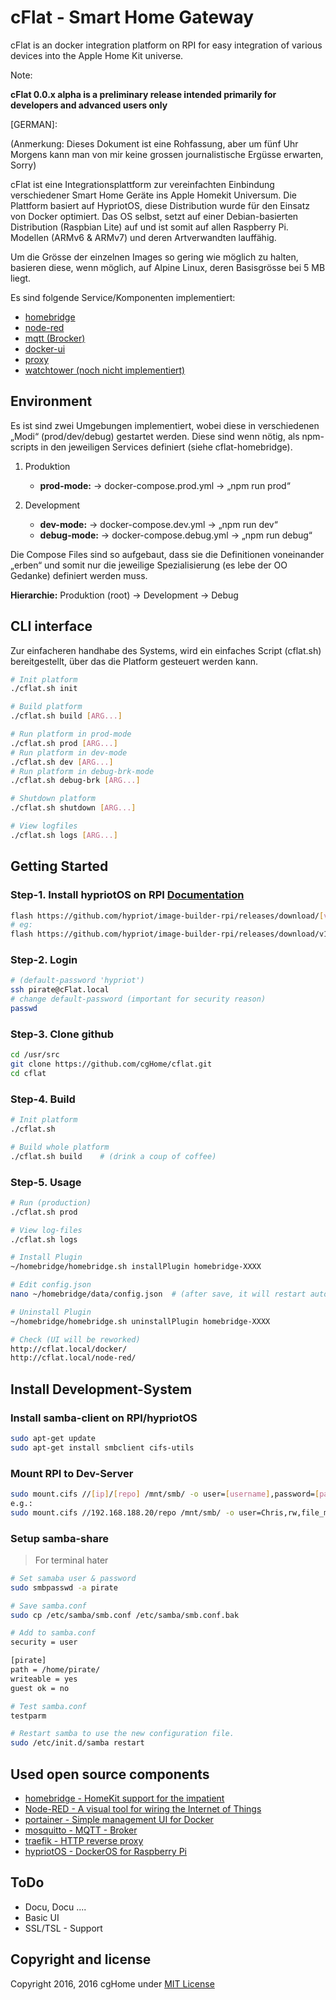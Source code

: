 # cFlat - Smart Home Gateway

cFlat is an docker integration platform on RPI for easy integration of various devices into the Apple Home Kit universe.

Note:

**cFlat 0.0.x alpha is a preliminary release intended primarily for developers and advanced users only**

[GERMAN]:

(Anmerkung: Dieses Dokument ist eine Rohfassung,  aber um fünf Uhr Morgens kann man von mir keine grossen journalistische Ergüsse erwarten, Sorry)

cFlat ist eine Integrationsplattform zur vereinfachten Einbindung verschiedener Smart Home Geräte ins Apple Homekit Universum.
Die Plattform basiert auf  HypriotOS, diese Distribution wurde für den Einsatz von Docker optimiert. Das OS selbst, setzt auf einer Debian-basierten Distribution (Raspbian Lite) auf und ist somit auf allen Raspberry Pi. Modellen  (ARMv6 & ARMv7) und deren Artverwandten lauffähig.

Um die Grösse der einzelnen Images so gering wie möglich zu halten, basieren diese, wenn möglich, auf Alpine Linux, deren Basisgrösse bei 5 MB liegt.

Es sind folgende Service/Komponenten implementiert:

- [homebridge](homebridge/README.md)
- [node-red](node-red/README.md)
- [mqtt (Brocker)](mqtt/README.md)
- [docker-ui](docker-ui/README.md)
- [proxy](proxy/README.md)
- [watchtower (noch nicht implementiert)](watchtower/README.md)

## Environment

Es ist sind zwei Umgebungen implementiert, wobei diese in verschiedenen „Modi“ (prod/dev/debug) gestartet werden. Diese sind wenn nötig, als npm-scripts in den jeweiligen Services definiert (siehe cflat-homebridge).

1. Produktion

   - **prod-mode:**  → docker-compose.prod.yml → „npm run prod“

1. Development

   - **dev-mode:**   → docker-compose.dev.yml → „npm run dev“
   - **debug-mode:** → docker-compose.debug.yml → „npm run debug“

Die Compose Files sind so aufgebaut, dass sie die Definitionen voneinander „erben“ und somit nur die jeweilige Spezialisierung (es lebe der OO Gedanke) definiert werden muss.

**Hierarchie:**   Produktion (root) → Development → Debug

## CLI interface

Zur einfacheren handhabe des Systems, wird ein einfaches Script (cflat.sh) bereitgestellt, über das die Platform gesteuert werden kann.

```sh
# Init platform
./cflat.sh init

# Build platform
./cflat.sh build [ARG...]

# Run platform in prod-mode
./cflat.sh prod [ARG...]
# Run platform in dev-mode
./cflat.sh dev [ARG...]
# Run platform in debug-brk-mode
./cflat.sh debug-brk [ARG...]

# Shutdown platform
./cflat.sh shutdown [ARG...]

# View logfiles
./cflat.sh logs [ARG...]
```

## Getting Started

### Step-1. Install hypriotOS on RPI [Documentation](http://blog.hypriot.com/post/releasing-HypriotOS-1-0/)

```sh
flash https://github.com/hypriot/image-builder-rpi/releases/download/[ver]/hypriotos-rpi-[ver].img.zip
# eg:
flash https://github.com/hypriot/image-builder-rpi/releases/download/v1.1.0/hypriotos-rpi-v1.1.0.img.zip
```

### Step-2. Login

```sh
# (default-password 'hypriot')
ssh pirate@cFlat.local
# change default-password (important for security reason)
passwd
```

### Step-3. Clone github

```sh
cd /usr/src
git clone https://github.com/cgHome/cflat.git
cd cflat
```

### Step-4. Build

```sh
# Init platform
./cflat.sh

# Build whole platform
./cflat.sh build    # (drink a coup of coffee)
```

### Step-5. Usage

```sh
# Run (production)
./cflat.sh prod

# View log-files
./cflat.sh logs

# Install Plugin
~/homebridge/homebridge.sh installPlugin homebridge-XXXX

# Edit config.json
nano ~/homebridge/data/config.json  # (after save, it will restart automatically)

# Uninstall Plugin
~/homebridge/homebridge.sh uninstallPlugin homebridge-XXXX

# Check (UI will be reworked)
http://cflat.local/docker/
http://cflat.local/node-red/
```

## Install Development-System

### Install samba-client on RPI/hypriotOS

```sh
sudo apt-get update
sudo apt-get install smbclient cifs-utils
```

### Mount RPI to Dev-Server

```sh
sudo mount.cifs //[ip]/[repo] /mnt/smb/ -o user=[username],password=[password],rw,file_mode=0777,dir_mode=0777
e.g.:
sudo mount.cifs //192.168.188.20/repo /mnt/smb/ -o user=Chris,rw,file_mode=0777,dir_mode=0777
```

### Setup samba-share

> For terminal hater

```sh
# Set samaba user & password
sudo smbpasswd -a pirate

# Save samba.conf
sudo cp /etc/samba/smb.conf /etc/samba/smb.conf.bak

# Add to samba.conf
security = user

[pirate]
path = /home/pirate/
writeable = yes
guest ok = no

# Test samba.conf
testparm

# Restart samba to use the new configuration file.
sudo /etc/init.d/samba restart
```

## Used open source components

- [homebridge - HomeKit support for the impatient](https://github.com/nfarina/homebridge/)
- [Node-RED - A visual tool for wiring the Internet of Things](http://nodered.org/)
- [portainer - Simple management UI for Docker](http://portainer.io/)
- [mosquitto - MQTT - Broker](https://mosquitto.org/)
- [traefik - HTTP reverse proxy](https://traefik.io/)
- [hypriotOS - DockerOS for Raspberry Pi](https://github.com/hypriot/image-builder-rpi/releases/tag/v1.0.0)

## ToDo

- Docu, Docu ....
- Basic UI
- SSL/TSL - Support

## Copyright and license

Copyright 2016, 2016 cgHome under [MIT License](LICENSE)